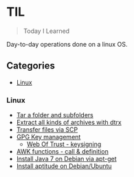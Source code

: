 # TIL
> Today I Learned

Day-to-day operations done on a linux OS.

## Categories
* [Linux]()

### Linux
* [Tar a folder and subfolders][1]
* [Extract all kinds of archives with dtrx][2]
* [Transfer files via SCP][3]
* [GPG Key management][4]
  * [Web Of Trust - keysigning][5]
* [AWK functions - call & definition][6]
* [Install Java 7 on Debian via apt-get][7]
* [Install aptitude on Debian/Ubuntu][8]

[1]: https://github.com/dminca/dotfiles/tree/master/MiniDocs/archiving/tar-folder-and-subfolders.md
[2]: https://github.com/dminca/dotfiles/tree/master/MiniDocs/archiving/extract-everything.md
[3]: https://github.com/dminca/dotfiles/tree/master/MiniDocs/remoteOps/scp-file-transfer.md
[4]: https://github.com/dminca/dotfiles/tree/master/MiniDocs/gpgOps
[5]: https://github.com/dminca/dotfiles/tree/master/MiniDocs/gpgOps/web-of-trust-keysigning.md
[6]: https://github.com/dminca/dotfiles/tree/master/MiniDocs/awk/calling-and-defining-awk-functions.md
[7]: https://github.com/dminca/dotfiles/tree/master/MiniDocs/debian/install-java7-debian.md
[8]: https://github.com/dminca/dotfiles/tree/master/MiniDocs/debian/install-aptitude-debian-ubuntu.md

